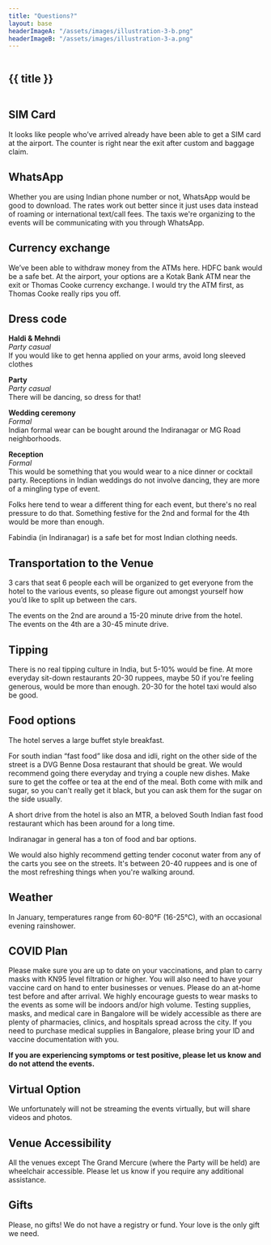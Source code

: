 ```yaml
---
title: "Questions?"
layout: base
headerImageA: "/assets/images/illustration-3-b.png"
headerImageB: "/assets/images/illustration-3-a.png"
---
```


<section class="page__header">
    <figure class="header__image left"><img src="{{ headerImageA }}" alt=""></figure>
    <h1 class="header__title">{{ title }}</h1>
    <figure class="header__image right"><img src="{{ headerImageB }}" alt=""></figure>
</section>
<section class="page__section">
    <article class="page__row">
        <div class="page__column">
            <h2 class="page__title">SIM Card</h2>
        </div>
        <div class="page__column">
            <p class="page__description">It looks like people who’ve arrived already have been able to get a SIM card at the airport. The counter is right near the exit after custom and baggage claim.</p>
        </div>
    </article>
    <article class="page__row">
        <div class="page__column">
            <h2 class="page__title">WhatsApp</h2>
        </div>
        <div class="page__column">
            <p class="page__description">Whether you are using Indian phone number or not, WhatsApp would be good to download. The rates work out better since it just uses data instead of roaming or international text/call fees. The taxis we're organizing to the events will be communicating with you through WhatsApp.</p>
        </div>
    </article>
    <article class="page__row">
        <div class="page__column">
            <h2 class="page__title">Currency exchange</h2>
        </div>
        <div class="page__column">
            <p class="page__description">We’ve been able to withdraw money from the ATMs here. HDFC bank would be a safe bet. At the airport, your options are a Kotak Bank ATM near the exit or Thomas Cooke currency exchange. I would try the ATM first, as Thomas Cooke really rips you off.</p>
        </div>
    </article>
     <article class="page__row">
        <div class="page__column">
            <h2 class="page__title">Dress code</h2>
        </div>
        <div class="page__column">
            <p class="page__description">
                <strong>Haldi & Mehndi</strong><br>
                <em>Party casual</em><br>
                If you would like to get henna applied on your arms, avoid long sleeved clothes
            </p>
            <p class="page__description">
                <strong>Party</strong><br>
                <em>Party casual</em><br>
                There will be dancing, so dress for that! 
            </p>
            <p class="page__description">
                <strong>Wedding ceremony</strong><br>
                <em>Formal</em><br>
                Indian formal wear can be bought around the Indiranagar or MG Road neighborhoods.
            </p>
            <p class="page__description">
                <strong>Reception</strong><br>
                <em>Formal</em><br>
                This would be something that you would wear to a nice dinner or cocktail party. Receptions in Indian weddings do not involve dancing, they are more of a mingling type of event.
            </p>
            <p class="page__description">
                Folks here tend to wear a different thing for each event, but there's no real pressure to do that. Something festive for the 2nd and formal for the 4th would be more than enough.
            </p>
            <p class="page__description">
                Fabindia (in Indiranagar) is a safe bet for most Indian clothing needs.
            </p>
        </div>
    </article>
    <article class="page__row">
        <div class="page__column">
            <h2 class="page__title">Transportation to the Venue</h2>
        </div>
        <div class="page__column">
            <p class="page__description">
                3 cars that seat 6 people each will be organized to get everyone from the hotel to the various events, so please figure out amongst yourself how you’d like to split up between the cars.
            </p>
            <p class="page__description">
                The events on the 2nd are around a 15-20 minute drive from the hotel. <br>
                The events on the 4th are a 30-45 minute drive.
            </p>
        </div>
    </article>
    <article class="page__row">
        <div class="page__column">
            <h2 class="page__title">Tipping</h2>
        </div>
        <div class="page__column">
            <p class="page__description">There is no real tipping culture in India, but 5-10% would be fine. At more everyday sit-down restaurants 20-30 ruppees, maybe 50 if you're feeling generous, would be more than enough. 20-30 for the hotel taxi would also be good.</p>
        </div>
    </article>
    <article class="page__row">
        <div class="page__column">
            <h2 class="page__title">Food options</h2>
        </div>
        <div class="page__column">
            <p class="page__description">
                The hotel serves a large buffet style breakfast.
                </p>
            <p class="page__description">
                For south indian “fast food” like dosa and idli, right on the other side of the street is a DVG Benne Dosa restaurant that should be great. We would recommend going there everyday and trying a couple new dishes. Make sure to get the coffee or tea at the end of the meal. Both come with milk and sugar, so you can't really get it black, but you can ask them for the sugar on the side usually.
                </p>
            <p class="page__description">
                A short drive from the hotel is also an MTR, a beloved South Indian fast food restaurant which has been around for a long time.
                </p>
            <p class="page__description">
                Indiranagar in general has a ton of food and bar options.
            </p>
            <p class="page__description">
                We would also highly recommend getting tender coconut water from any of the carts you see on the streets. It's between 20-40 ruppees and is one of the most refreshing things when you're walking around.
            </p>
        </div>
    </article>
    <article class="page__row">
        <div class="page__column">
            <h2 class="page__title">Weather</h2>
        </div>
        <div class="page__column">
            <p class="page__description">In January, temperatures range from 60-80°F (16-25°C), with an occasional evening rainshower.</p>
        </div>
    </article>
    <article class="page__row">
        <div class="page__column">
            <h2 class="page__title">COVID Plan</h2>
        </div>
        <div class="page__column">
            <p class="page__description">Please make sure you are up to date on your vaccinations, and plan to carry masks with KN95 level filtration or higher. You will also need to have your vaccine card on hand to enter businesses or venues. Please do an at-home test before and after arrival. We highly encourage guests to wear masks to the events as some will be indoors and/or high volume. Testing supplies, masks, and medical care in Bangalore will be widely accessible as there are plenty of pharmacies, clinics, and hospitals spread across the city. If you need to purchase medical supplies in Bangalore, please bring your ID and vaccine documentation with you.</p>
            <p class="page__description"><strong>If you are experiencing symptoms or test positive, please let us know and do not attend the events.</strong></p>
        </div>
    </article>
    <article class="page__row">
        <div class="page__column">
            <h2 class="page__title">Virtual Option</h2>
        </div>
        <div class="page__column">
            <p class="page__description">We unfortunately will not be streaming the events virtually, but will share videos and photos.</p>
        </div>
    </article>
    <article class="page__row">
        <div class="page__column">
            <h2 class="page__title">Venue Accessibility</h2>
        </div>
        <div class="page__column">
            <p class="page__description">All the venues except The Grand Mercure (where the Party will be held) are wheelchair accessible. Please let us know if you require any additional assistance.</p>
        </div>
    </article>
     <article class="page__row">
        <div class="page__column">
            <h2 class="page__title">Gifts</h2>
        </div>
        <div class="page__column">
            <p class="page__description">Please, no gifts! We do not have a registry or fund. Your love is the only gift we need.</p>
        </div>
    </article>
</section>
